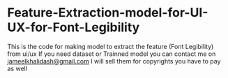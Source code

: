 # Feature-Extraction-model-for-UI-UX-for-Font-Legibility

This is the code for making model to extract the feature (Font Legibility) from ui/ux
If you need dataset or Trainned model you can contact me on jameelkhalidash@gmail.com I will sell them for copyrights you have to pay as well
